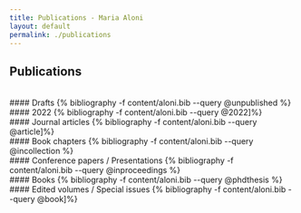 ```yaml
---
title: Publications - Maria Aloni
layout: default
permalink: ./publications
---
```


## Publications

<br />
#### Drafts
{% bibliography -f content/aloni.bib --query @unpublished %}

<br />
#### 2022
{% bibliography -f content/aloni.bib --query @2022]%}

<br />
#### Journal articles
{% bibliography -f content/aloni.bib --query @article]%}

<br />
#### Book chapters
{% bibliography -f content/aloni.bib --query @incollection %}

<br />
#### Conference papers / Presentations
{% bibliography -f content/aloni.bib --query @inproceedings %}

<br />
#### Books
{% bibliography -f content/aloni.bib --query @phdthesis %}

<br />
#### Edited volumes / Special issues
{% bibliography -f content/aloni.bib --query @book]%}

<br />
<br />

